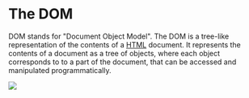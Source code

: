 # The DOM

DOM stands for "Document Object Model". The DOM is a tree-like representation of the contents of a [HTML](html.md) document. It represents the contents of a document as a tree of objects, where each object corresponds to to a part of the document, that can be accessed and manipulated programmatically.

![](html_dom.png)